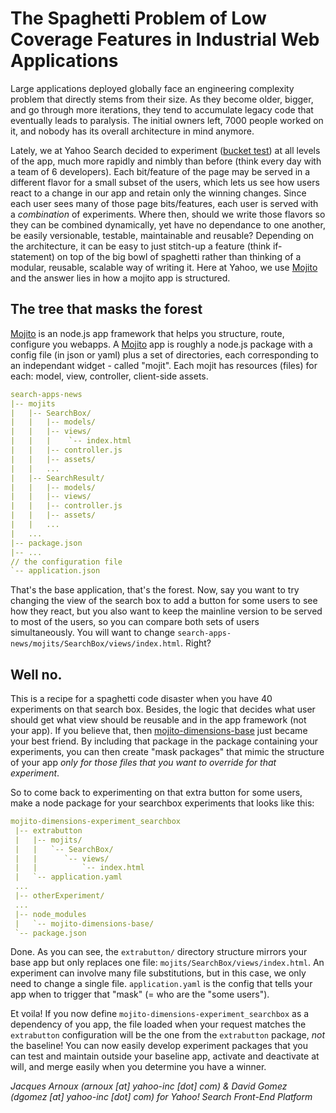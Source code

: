 # The Spaghetti Problem of Low Coverage Features in Industrial Web Applications

Large applications deployed globally face an engineering complexity problem that directly stems from their size. As they become older, bigger, and go through more iterations, they tend to accumulate legacy code that eventually leads to paralysis. The initial owners left, 7000 people worked on it, and nobody has its overall architecture in mind anymore. 

Lately, we at Yahoo Search decided to experiment ([bucket test](http://en.wikipedia.org/wiki/A/B_testing)) at all levels of the app, much more rapidly and nimbly than before (think every day with a team of 6 developers). Each bit/feature of the page may be served in a different flavor for a small subset of the users, which lets us see how users react to a change in our app and retain only the winning changes. Since each user sees many of those page bits/features, each user is served with a _combination_ of experiments. Where then, should we write those flavors so they can be combined dynamically, yet have no dependance to one another, be easily versionable, testable, maintainable and reusable? Depending on the architecture, it can be easy to just stitch-up a feature (think if-statement) on top of the big bowl of spaghetti rather than thinking of a modular, reusable, scalable way of writing it. Here at Yahoo, we use [Mojito](http://developer.yahoo.com/cocktails/mojito/) and the answer lies in how a mojito app is structured.

## The tree that masks the forest
[Mojito](http://developer.yahoo.com/cocktails/mojito/) is an node.js app framework that helps you structure, route, configure you webapps. A [Mojito](http://developer.yahoo.com/cocktails/mojito/) app is roughly a node.js package with a config file (in json or yaml) plus a set of directories, each corresponding to an independant widget - called "mojit". Each mojit has resources (files) for each: model, view, controller, client-side assets.

```yaml
search-apps-news
|-- mojits
|   |-- SearchBox/
|   |   |-- models/
|   |   |-- views/
|   |   |    `-- index.html
|   |   |-- controller.js
|   |   |-- assets/
|   |   ...
|   |-- SearchResult/
|   |   |-- models/
|   |   |-- views/
|   |   |-- controller.js
|   |   |-- assets/
|   |   ...
|   ...
|-- package.json
|-- ...
// the configuration file
`-- application.json
```

That's the base application, that's the forest. Now, say you want to try changing the view of the search box to add a button for some users to see how they react, but you also want to keep the mainline version to be served to most of the users, so you can compare both sets of users simultaneously. You will want to change `search-apps-news/mojits/SearchBox/views/index.html`. Right? 

## Well no.
This is a recipe for a spaghetti code disaster when you have 40 experiments on that search box. Besides, the logic that decides what user should get what view should be reusable and in the app framework (not your app). If you believe that, then [mojito-dimensions-base](https://github.com/yahoo/mojito-dimensions-base) just became your best friend. By including that package in the package containing your experiments, you can then create "mask packages" that mimic the structure of your app _only for those files that you want to override for that experiment_.

So to come back to experimenting on that extra button for some users, make a node package for your searchbox experiments that looks like this:

```yaml
mojito-dimensions-experiment_searchbox
 |-- extrabutton
 |   |-- mojits/
 |   |   `-- SearchBox/
 |   |      `-- views/
 |   |          `-- index.html
 |   `-- application.yaml
 ...
 |-- otherExperiment/
 ...
 |-- node_modules
 |   `-- mojito-dimensions-base/
 `-- package.json
```
Done. As you can see, the `extrabutton/` directory structure mirrors your base app but only replaces one file: `mojits/SearchBox/views/index.html`.  An experiment can involve many file substitutions, but in this case, we only need to change a single file. `application.yaml` is the config that tells your app when to trigger that "mask" (= who are the "some users").

Et voila! If you now define `mojito-dimensions-experiment_searchbox` as a dependency of you app, the file loaded when your request matches the `extrabutton` configuration will be the one from the `extrabutton` package, _not_ the baseline!
You can now easily develop experiment packages that you can test and maintain outside your baseline app, activate and deactivate at will, and merge easily when you determine you have a winner.

*Jacques Arnoux (arnoux [at] yahoo-inc [dot] com) & David Gomez (dgomez [at] yahoo-inc [dot] com) for Yahoo! Search Front-End Platform*
